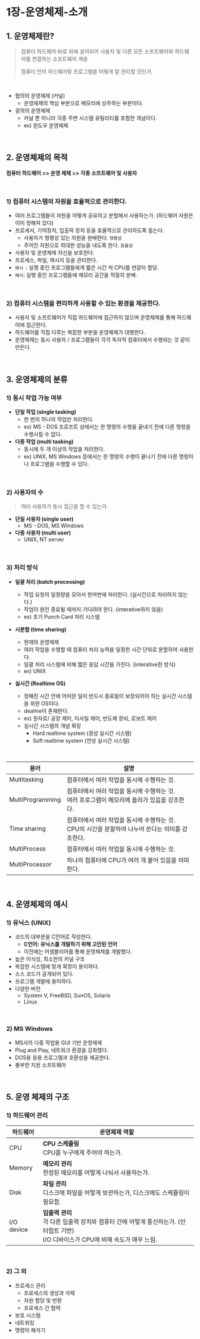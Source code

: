 # 1장-운영체제-소개

## 1. 운영체제란?

> 컴퓨터 하드웨어 바로 위에 설치되어 사용자 및 다른 모든 소프트웨어와 하드웨어를 연결하는 소프트웨어 계층
>
> 컴퓨터 안의 하드웨어랑 프로그램을 어떻게 잘 관리할 것인가.

<br>

- 협의의 운영체제 (커널)
  - 운영체제의 핵심 부분으로 메모리에 상주하는 부분이다.
- 광의의 운영체제
  - 커널 뿐 아니라 각종 주변 시스템 유틸리티를 포함한 개념이다.
  - ex) 윈도우 운영체제

<br>

## 2.  운영체제의 목적

**컴퓨터 하드웨어 => 운영 체제 => 각종 소프트웨어 및 사용자**

<br>

### 1) 컴퓨터 시스템의 자원을 효율적으로 관리한다.

- 여러 프로그램들이 자원을 어떻게 공유하고 분할해서 사용하는가. (하드웨어 자원은 이미 정해져 있다)
- 프로세서, 기억장치, 입출력 장치 등을 효율적으로 관리하도록 돕는다. 
  - 사용자가 형평성 있는 자원을 분배한다. `형평성`
  - 주어진 자원으로 최대한 성능을 내도록 한다. `효율성`
- 사용자 및 운영체제 자신을 보호한다.
- 프로세스, 파일, 메시지 등을 관리한다. 
- `예시 `: 실행 중인 프로그램들에게 짧은 시간 씩 CPU를 번갈아 할당.
- `예시`: 실행 중인 프로그램들에 메모리 공간을 적절히 분배.

<br>

### 2) 컴퓨터 시스템을 편리하게 사용할 수 있는 환경을 제공한다.

- 사용자 및 소프트웨어가 직접 하드웨어에 접근하지 않으며 운영체제를 통해 하드웨어에 접근한다. 
- 하드웨어를 직접 다루는 복잡한 부분을 운영체제가 대행한다. 
- 운영체제는 동시 사용자 / 프로그램들이 각각 독자적 컴퓨터에서 수행되는 것 같이 만든다.  

<br>

## 3. 운영체제의 분류

### 1) 동시 작업 가능 여부

- **단일 작업 (single tasking)**
  - 한 번의 하나의 작업만 처리한다. 
  - ex) MS - DOS 프로프트 상에서는 한 명령의 수행을 끝내기 전에 다른 명령을 수행시킬 수 없다.
- **다중 작업 (multi tasking)**
  - 동시에 두 개 이상의 작업을 처리한다.
  - ex) UNIX, MS Windows 등에서는 한 명령의 수행이 끝나기 전에 다른 명령이나 프로그램을 수행할 수 있다. 

<br>

### 2) 사용자의 수

> 여러 사용자가 동시 접근을 할 수 있는가. 

- **단일 사용자 (single user)**
  - MS - DOS, MS WIndows
- **다중 사용자 (multi user)**
  - UNIX, NT server

<br>

### 3) 처리 방식

- **일괄 처리 (batch processing)**
  - 작업 요청의 일정량을 모아서 한꺼번에 처리한다. (실시간으로 처리하지 않는다.)
  - 작업이 완전 종료될 때까지 기다려야 한다. (interative하지 않음)
  - ex) 초기 Punch Card 처리 시스템

- **시분할 (time sharing)**
  - 현재의 운영체제
  - 여러 작업을 수행할 때 컴퓨터 처리 능력을 일정한 시간 단위로 분할하여 사용한다.
  - 일괄 처리 시스템에 비해 짧은 응답 시간을 가진다. (interative한 방식)
  - ex) UNIX
- **실시간 (Realtime OS)**
  - 정해진 시간 안에 어떠한 일이 반드시 종료됨이 보장되어야 하는 실시간 시스템을 위한 OS이다.
  - dealine이 존재한다. 
  - ex) 원자로/ 공장 제어, 미사일 제어, 반도체 장비, 로보트 제어
  - 실시간 시스템의 개념 확장
    - Hard realtime system (경성 실시간 시스템)
    - Soft realtime system (연성 실시간 시스템)

<br>

| 용어             | 설명                                                         |
| ---------------- | ------------------------------------------------------------ |
| Multitasking     | 컴퓨터에서 여러 작업을 동시에 수행하는 것.                   |
| MultiProgramming | 컴퓨터에서 여러 작업을 동시에 수행하는 것.<br />여러 프로그램이 메모리에 올라가 있음을 강조한다. |
| Time sharing     | 컴퓨터에서 여러 작업을 동시에 수행하는 것.<br />CPU의 시간을 분할하여 나누어 쓴다는 의미를 강조한다. |
| MultiProcess     | 컴퓨터에서 여러 작업을 동시에 수행하는 것.                   |
| MultiProcessor   | 하나의 컴퓨터에 CPU가 여러 개 붙어 있음을 의미한다.          |

<br>

## 4. 운영체제의 예시

### 1) 유닉스 (UNIX)

- 코드의 대부분을 C언어로 작성한다.  
  - **C언어: 유닉스를 개발하기 위해 고안된 언어**
  - 이전에는 어셈블리어를 통해 운영체제를 개발했다.
- 높은 이식성, 최소한의 커널 구조
- 복잡한 시스템에 맞게 확장이 용이하다.
- 소스 코드가 공개되어 있다.
- 프로그램 개발에 용이하다.
- 다양한 버전
  - System V, FreeBSD, SunOS, Solaris
  - Linux

<br>

### 2) MS Windows

- MS사의 다중 작업용 GUI 기반 운영체제
- Plug and Play, 네트워크 환경을 강화했다.
- DOS용 응용 프로그램과 호환성을 제공한다.
- 풍부한 지원 소프트웨어

<br>

## 5. 운영 체제의 구조

### 1) 하드웨어 관리 

| 하드웨어   | 운영체제 역할                                                |
| ---------- | ------------------------------------------------------------ |
| CPU        | **CPU 스케쥴링**<br />CPU를 누구에게 주어야 하는가.          |
| Memory     | **메모리 관리**<br />한정된 메모리를 어떻게 나눠서 사용하는가. |
| Disk       | **파일 관리**<br />디스크에 파일을 어떻게 보관하는가, 디스크에도 스케쥴링이 필요함. |
| I/O device | **입출력 관리**<br />각 다른 입출력 장치와 컴퓨터 간에 어떻게 통신하는가. (인터럽트 기반) <br />I/O 디바이스가 CPU에 비해 속도가 매우 느림. |

<br>

### 2) 그 외

- 프로세스 관리
  - 프로세스의 생성과 삭제
  - 자원 할당 및 반환
  - 프로세스 간 협력
- 보호 시스템
- 네트워킹
- 명령어 해석기

<br>